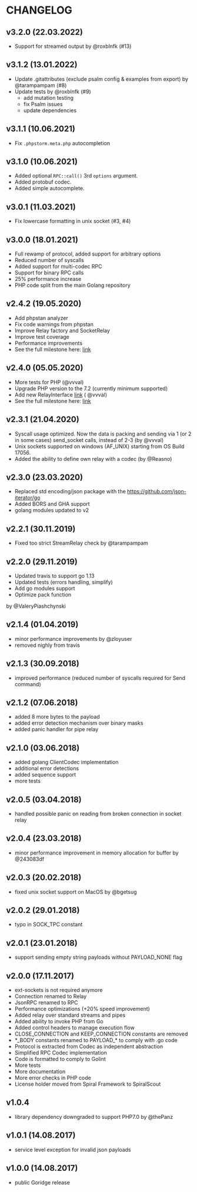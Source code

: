 CHANGELOG
=========

## v3.2.0 (22.03.2022)

- Support for streamed output by @roxblnfk (#13)

## v3.1.2 (13.01.2022)

- Update .gitattributes (exclude psalm config & examples from export) by @tarampampam (#8)
- Update tests by @roxblnfk (#9)
    * add mutation testing
    * fix Psalm issues
    * update dependencies

## v3.1.1 (10.06.2021)

- Fix `.phpstorm.meta.php` autocompletion

## v3.1.0 (10.06.2021)

- Added optional `RPC::call()` 3rd `options` argument.
- Added protobuf codec.
- Added simple autocomplete.

## v3.0.1 (11.03.2021)

- Fix lowercase formatting in unix socket (#3, #4)

## v3.0.0 (18.01.2021)

- Full rewamp of protocol, added support for arbitrary options
- Reduced number of syscalls
- Added support for multi-codec RPC
- Support for binary RPC calls
- 25% performance increase
- PHP code split from the main Golang repository

## v2.4.2 (19.05.2020)

- Add phpstan analyzer
- Fix code warnings from phpstan
- Improve Relay factory and SocketRelay
- Improve test coverage
- Performance improvements
- See the full milestone here: [link](https://github.com/spiral/goridge/milestone/5?closed=1)

## v2.4.0 (05.05.2020)

- More tests for PHP (@vvval)
- Upgrade PHP version to the 7.2 (currently minimum supported)
- Add new RelayInterface [link](https://github.com/spiral/goridge/pull/56/files#diff-85a3f483116946b4093f21ad855af4a8) (
  @vvval)
- See the full milestone here: [link](https://github.com/spiral/goridge/issues?q=is%3Aclosed+milestone%3A2.4.0)

## v2.3.1 (21.04.2020)

- Syscall usage optimized. Now the data is packing and sending via 1 (or 2 in some cases) send_socket calls, instead of
  2-3 (by @vvval)
- Unix sockets supported on windows (AF_UNIX) starting from OS Build 17056.
- Added the ability to define own relay with a codec (by @Reasno)

## v2.3.0 (23.03.2020)

- Replaced std encoding/json package with the https://github.com/json-iterator/go
- Added BORS and GHA support
- golang modules updated to v2

## v2.2.1 (30.11.2019)

- Fixed too strict StreamRelay check by @tarampampam

## v2.2.0 (29.11.2019)

- Updated travis to support go 1.13
- Updated tests (errors handling, simplify)
- Add go modules support
- Optimize pack function

by @ValeryPiashchynski

## v2.1.4 (01.04.2019)

- minor performance improvements by @zloyuser
- removed nighly from travis

## v2.1.3 (30.09.2018)

- improved performance (reduced number of syscalls required for Send command)

## v2.1.2 (07.06.2018)

- added 8 more bytes to the payload
- added error detection mechanism over binary masks
- added panic handler for pipe relay

## v2.1.0 (03.06.2018)

- added golang ClientCodec implementation
- additional error detections
- added sequence support
- more tests

## v2.0.5 (03.04.2018)

- handled possible panic on reading from broken connection in socket relay

## v2.0.4 (23.03.2018)

- minor performance improvement in memory allocation for buffer by @243083df

## v2.0.3 (20.02.2018)

- fixed unix socket support on MacOS by @bgetsug

## v2.0.2 (29.01.2018)

- typo in SOCK_TPC constant

## v2.0.1 (23.01.2018)

- support sending empty string payloads without PAYLOAD_NONE flag

## v2.0.0 (17.11.2017)

- ext-sockets is not required anymore
- Connection renamed to Relay
- JsonRPC renamed to RPC
- Performance optimizations (+20% speed improvement)
- Added relay over standard streams and pipes
- Added ability to invoke PHP from Go
- Added control headers to manage execution flow
- CLOSE_CONNECTION and KEEP_CONNECTION constants are removed
- \*\_BODY constants renamed to PAYLOAD\_\* to comply with .go code
- Protocol is extracted from Codec as independent abstraction
- Simplified RPC Codec implementation
- Code is formatted to comply to Golint
- More tests
- More documentation
- More error checks in PHP code
- License holder moved from Spiral Framework to SpiralScout

## v1.0.4

- library dependency downgraded to support PHP7.0 by @thePanz

## v1.0.1 (14.08.2017)

- service level exception for invalid json payloads

## v1.0.0 (14.08.2017)

- public Goridge release
